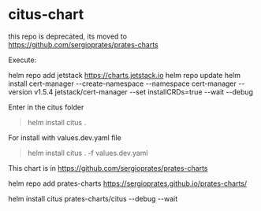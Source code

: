 # citus-chart

this repo is deprecated, its moved to 
https://github.com/sergioprates/prates-charts

Execute:

helm repo add jetstack https://charts.jetstack.io
helm repo update
helm install cert-manager --create-namespace --namespace cert-manager --version v1.5.4 jetstack/cert-manager --set installCRDs=true --wait --debug

Enter in the citus folder
> helm install citus .

For install with values.dev.yaml file
> helm install citus . -f values.dev.yaml

This chart is in  https://github.com/sergioprates/prates-charts

helm repo add prates-charts https://sergioprates.github.io/prates-charts/

helm install citus prates-charts/citus --debug --wait
